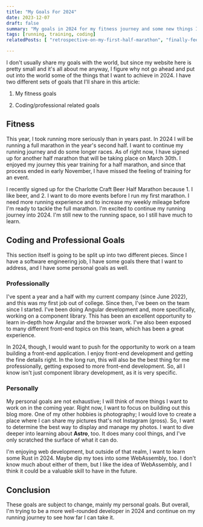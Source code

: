 ```yaml
---
title: "My Goals For 2024"
date: 2023-12-07
draft: false
summary: "My goals in 2024 for my fitness journey and some new things I want to learn"
tags: [running, training, coding]
relatedPosts: [ "retrospective-on-my-first-half-marathon", "finally-feeling-the-groove-of-running" ], I will be running a full marathon in the second half of the year

---
```




I don't usually share my goals with the world, but since my website here is pretty small and it's all about me anyway, I figure why not go ahead and put out into the world some of the things that I want to achieve in 2024. I have two different sets of goals that I'll share in this article:

1. My fitness goals

2. Coding/professional related goals

## Fitness

This year, I took running more seriously than in years past. In 2024 I will be running a full marathon in the year's second half. I want to continue my running journey and do some longer races. As of right now, I have signed up for another half marathon that will be taking place on March 30th. I enjoyed my journey this year training for a half marathon, and since that process ended in early November, I have missed the feeling of training for an event.

I recently signed up for the Charlotte Craft Beer Half Marathon because 1. I like beer, and 2. I want to do more events before I run my first marathon. I need more running experience and to increase my weekly mileage before I'm ready to tackle the full marathon. I'm excited to continue my running journey into 2024. I'm still new to the running space, so I still have much to learn.

## Coding and Professional Goals

This section itself is going to be split up into two different pieces. Since I have a software engineering job, I have some goals there that I want to address, and I have some personal goals as well.

### Professionally

I've spent a year and a half with my current company (since June 2022), and this was my first job out of college. Since then, I've been on the team since I started. I've been doing Angular development and, more specifically, working on a component library. This has been an excellent opportunity to learn in-depth how Angular and the browser work. I've also been exposed to many different front-end topics on this team, which has been a great experience. 

In 2024, though, I would want to push for the opportunity to work on a team building a front-end application. I enjoy front-end development and getting the fine details right. In the long run, this will also be the best thing for me professionally, getting exposed to more front-end development. So, all I know isn't just component library development, as it is very specific.

### Personally

My personal goals are not exhaustive; I will think of more things I want to work on in the coming year. Right now, I want to focus on building out this blog more. One of my other hobbies is photography; I would love to create a place where I can share my pictures that's not Instagram (gross). So, I want to determine the best way to display and manage my photos. I want to dive deeper into learning about **Astro**, too. It does many cool things, and I've only scratched the surface of what it can do. 

I'm enjoying web development, but outside of that realm, I want to learn some Rust in 2024. Maybe dip my toes into some WebAssembly, too. I don't know much about either of them, but I like the idea of WebAssembly, and I think it could be a valuable skill to have in the future.

## Conclusion

These goals are subject to change, mainly my personal goals. But overall, I'm trying to be a more well-rounded developer in 2024 and continue on my running journey to see how far I can take it.


